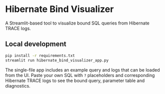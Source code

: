 # Hibernate Bind Visualizer

A Streamlit-based tool to visualize bound SQL queries from Hibernate TRACE logs.

## Local development

```bash
pip install -r requirements.txt
streamlit run hibernate_bind_visualizer_app.py
```

The single-file app includes an example query and logs that can be loaded from
the UI. Paste your own SQL with `?` placeholders and corresponding Hibernate
TRACE logs to see the bound query, parameter table and diagnostics.

